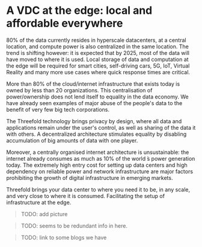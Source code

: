 # A VDC at the edge: local and affordable everywhere

80% of the data currently resides in hyperscale datacenters, at a central location, and compute power is also centralized in the same location. The trend is shifting however: it is expected that by 2025, most of the data will have moved to where it is used. Local storage of data and computation at the edge will be required for smart cities, self-driving cars, 5G, IoT, Virtual Reality and many more use cases where quick response times are critical.

More than 80% of the cloud/internet infrastructure that exists today is owned by less than 20 organizations. This centralisation of power/ownership does not lend itself to equality in the data economy. We have already seen examples of major abuse of the people's data to the benefit of very few big tech corporations.

The Threefold technology brings privacy by design, where all data and applications remain under the user's control, as well as sharing of the data it with others.
A decentralized architecture stimulates equality by disabling accumulation of big amounts of data with one player.

Moreover, a centrally organised internet architecture is unsustainable: the internet already consumes as much as 10% of the world ́s power generation today. The extremely high entry cost for setting up data centers and high dependency on reliable power and network infrastructure are major factors prohibiting the growth of digital infrastructure in emerging markets.

Threefold brings your data center to where you need it to be, in any scale, and very close to where it is consumed. Facilitating the setup of infrastructure at the edge.

> TODO: add picture

> TODO: seems to be redundant info in here.

> TODO: link to some blogs we have

